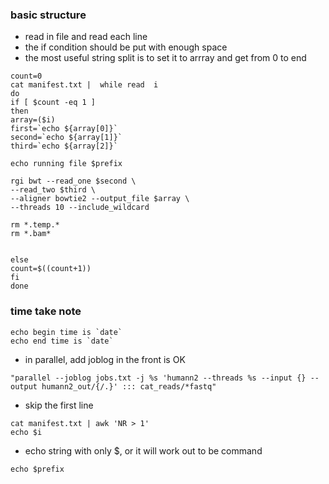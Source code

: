 ### basic structure
- read in file and read each line
- the if condition should be put with enough space
- the most useful string split is to set it to arrray and get from 0 to end
```
count=0
cat manifest.txt |  while read  i
do
if [ $count -eq 1 ]
then
array=($i)
first=`echo ${array[0]}`
second=`echo ${array[1]}`
third=`echo ${array[2]}`

echo running file $prefix

rgi bwt --read_one $second \
--read_two $third \
--aligner bowtie2 --output_file $array \
--threads 10 --include_wildcard 

rm *.temp.*
rm *.bam*


else
count=$((count+1))
fi
done
```
### time take note
```
echo begin time is `date` 
echo end time is `date` 
```
- in parallel, add joblog in the front is OK
```
"parallel --joblog jobs.txt -j %s 'humann2 --threads %s --input {} --output humann2_out/{/.}' ::: cat_reads/*fastq"
```



- skip the first line
```
cat manifest.txt | awk 'NR > 1'
echo $i
```
- echo string with only $, or it will work out to be command
```
echo $prefix
```
